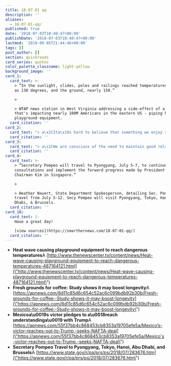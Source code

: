 ```yaml
---
title: 18.07.01 qq
description: ''
aliases:
  - 18-07-01-qq/
published: true
date: '2018-07-03T10:40:47+00:00'
publishDate: '2018-07-03T10:40:47+00:00'
lastmod: '2019-09-05T21:44:46+00:00'
tags: []
post_author: []
section: quickreads
card_series: quotes
color_palette_classname: light-yellow
background_image: ''
card_1:
  card_text: >-
    > “In the sunlight, slides, poles and railings reached temperatures as high
    as 130 degrees, and the ground, nearly 150.”

    > 

    > WTAP news station in West Virginia addressing a side-effect of a heat wave
    that's impacting nearly 100M Americans in the eastern US - piping hot
    playground equipment.
  card_citation: ''
card_2:
  card_text: "> a\x1CIta\x19s hard to believe that something we enjoy so much could be good for us. Or at least not be bad.”\n> \n> Alice Lichtenstein, Tufts University nutrition expert, commenting on a first-of-its-kind study on coffee and longevity. Researchers found coffee-drinkers lived longer than non-coffee drinkers - though they have no specific explanation why."
  card_citation: ''
card_3:
  card_text: "> a\x1CWe are conscious of the need to maintain good relations with the United States. We have a border of more than 3,000 kilometers, more than 12 million Mexicans live in the United States. It is our main economic-commercial partner. We are not going to fight…We are going to extend our frank hand to seek a relation of friendship, I repeat, of cooperation with the United States.a\x1D\n> \n> Newly-elected Mexican President Andres Manuel Lopez Obrador"
  card_citation: ''
card_4:
  card_text: >-
    > “Secretary Pompeo will travel to Pyongyang, July 5-7, to continue
    consultations and implement the forward progress made by President Trump and
    Chairman Kim in Singapore.”

    > 

    > Heather Nauert, State Department Spokesperson, detailing Sec. Pompeo's
    travel from July 5-12. Secy Pompeo will visit Pyongyang, Tokyo, Hanoi, Abu
    Dhabi, & Brussels.
  card_citation: ''
card_10:
  card_text: |-
    Have a great day!

    [view sources](https://smarthernews.com/18-07-01-qq/)
  card_citation: ''
---
```

*   **Heat wave causing playground equipment to reach dangerous temperatures**A [http://www.thenewscenter.tv/content/news/Heat-wave-causing-playground-equipment-to-reach-dangerous-temperatures-487164121.html](\"http://www.thenewscenter.tv/content/news/Heat-wave-causing-playground-equipment-to-reach-dangerous-temperatures-487164121.html\")
*   **Fresh grounds for coffee: Study shows it may boost longevity**A [https://apnews.com/8d11c85d6c654c52ac6c099bdb92b30b/Fresh-grounds-for-coffee:-Study-shows-it-may-boost-longevity](\"https://apnews.com/8d11c85d6c654c52ac6c099bdb92b30b/Fresh-grounds-for-coffee:-Study-shows-it-may-boost-longevity\")
*   **Mexicoa\\u0019s victor pledges to a\\u0018reach understandinga\\u0019 with Trump**A [https://apnews.com/55f37bb4c868453cb8353a19705efe5a/Mexico’s-victor-reaches-out-to-Trump,-seeks-NAFTA-deal](\"https://apnews.com/55f37bb4c868453cb8353a19705efe5a/Mexico's-victor-reaches-out-to-Trump,-seeks-NAFTA-deal\")
*   **Secretary Pompeo Travel to Pyongyang, Tokyo, Hanoi, Abu Dhabi, and Brussels**A [https://www.state.gov/r/pa/prs/ps/2018/07/283676.htm](\"https://www.state.gov/r/pa/prs/ps/2018/07/283676.htm\")